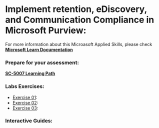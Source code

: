# Implement retention, eDiscovery, and Communication Compliance in Microsoft Purview:
For more information about this Microasoft Applied Skills, please check **[Microsoft Learn Documentation](https://learn.microsoft.com/en-us/credentials/applied-skills/implement-retention-ediscovery-and-communication-compliance-in-microsoft-purview/)**

### Prepare for your assessment:
**[SC-5007 Learning Path](https://learn.microsoft.com/en-us/training/paths/purview-implement-retention-ediscovery-communication-compliance/)**

### Labs Exercises:
- [Exercise 01]():
- [Exercise 02]():
- [Exercise 03]():

### Interactive Guides:
